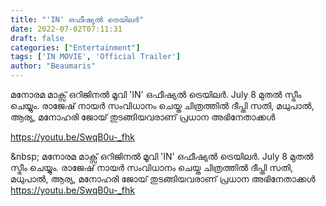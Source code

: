```yaml
---
title: "'IN' ഒഫീഷ്യൽ ട്രെയിലർ"
date: 2022-07-02T07:11:31
draft: false
categories: ["Entertainment"]
tags: ['IN MOVIE', 'Official Trailer']
author: "Beaumaris"
---
```


മനോരമ മാക്സ് ഒറിജിനൽ മൂവി 'IN' ഒഫീഷ്യൽ ട്രെയിലർ. July 8 മുതൽ സ്ട്രീം ചെയ്യും. രാജേഷ് നായർ സംവിധാനം ചെയ്ത ചിത്രത്തിൽ ദീപ്തി സതി, മധുപാൽ, ആര്യ, മനോഹരി ജോയ് തുടങ്ങിയവരാണ് പ്രധാന അഭിനേതാക്കൾ

https://youtu.be/SwqB0u-_fhk

&amp;nbsp;
മനോരമ മാക്സ് ഒറിജിനൽ മൂവി 'IN' ഒഫീഷ്യൽ ട്രെയിലർ. July 8 മുതൽ സ്ട്രീം ചെയ്യും. രാജേഷ് നായർ സംവിധാനം ചെയ്ത ചിത്രത്തിൽ ദീപ്തി സതി, മധുപാൽ, ആര്യ, മനോഹരി ജോയ് തുടങ്ങിയവരാണ് പ്രധാന അഭിനേതാക്കൾ https://youtu.be/SwqB0u-_fhk &nbsp;
